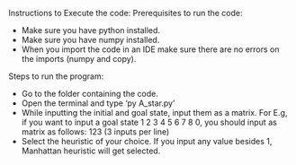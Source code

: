 ﻿Instructions to Execute the code:
Prerequisites to run the code:
* Make sure you have python installed.
* Make sure you have numpy installed.
* When you import the code in an IDE make sure there are no errors on the imports (numpy and copy).


Steps to run the program:
* Go to the folder containing the code.
* Open the terminal and type ‘py A_star.py’
* While inputting the initial and goal state, input them as a matrix. For E.g, if you want to input a goal state 1 2 3 4 5 6 7 8 0, you should input as matrix as follows:
1<space>2<space>3<enter> (3 inputs per line)
* Select the heuristic of your choice. If you input any value besides 1, Manhattan heuristic will get selected.